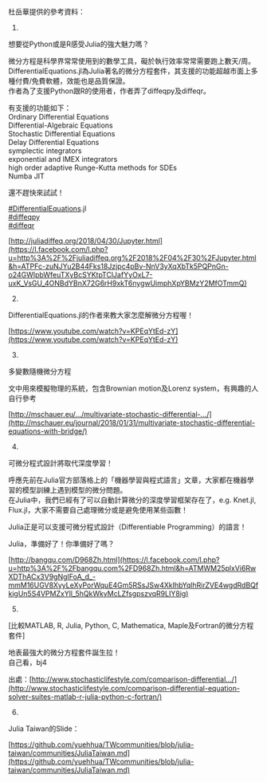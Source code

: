 杜岳華提供的參考資料：



1.

想要從Python或是R感受Julia的強大魅力嗎？

微分方程是科學界常常使用到的數學工具，礙於執行效率常常需要跑上數天/周。  
 DifferentialEquations.jl為Julia著名的微分方程套件，其支援的功能超越市面上多種付費/免費軟體，效能也是品質保證。  
作者為了支援Python跟R的使用者，作者弄了diffeqpy及diffeqr。

有支援的功能如下：  
 Ordinary Differential Equations  
 Differential-Algebraic Equations  
 Stochastic Differential Equations  
 Delay Differential Equations  
 symplectic integrators  
 exponential and IMEX integrators  
 high order adaptive Runge-Kutta methods for SDEs  
 Numba JIT

還不趕快來試試！

[\#DifferentialEquations](https://www.facebook.com/hashtag/differentialequations?source=feed_text).jl  
[\#diffeqpy](https://www.facebook.com/hashtag/diffeqpy?source=feed_text)  
[\#diffeqr](https://www.facebook.com/hashtag/diffeqr?source=feed_text)

[http://juliadiffeq.org/2018/04/30/Jupyter.html](https://l.facebook.com/l.php?u=http%3A%2F%2Fjuliadiffeq.org%2F2018%2F04%2F30%2FJupyter.html&h=ATPFc-zuNJYu2B44Fks18Jzjpc4pBv-NnV3yXqXbTk5PQPnGn-o24GWIpbWfeuTXyBcSYKtpTClJafYyOxL7-uxK_VsGU_4ONBdYBnX72G6rH9xkT6nygwUimphXpYBMzY2MfOTmmQ)



2.

DifferentialEquations.jl的作者來教大家怎麼解微分方程喔！

[https://www.youtube.com/watch?v=KPEqYtEd-zY](https://www.youtube.com/watch?v=KPEqYtEd-zY)



3.

多變數隨機微分方程

文中用來模擬物理的系統，包含Brownian motion及Lorenz system，有興趣的人自行參考

[http://mschauer.eu/…/multivariate-stochastic-differential-…/](http://mschauer.eu/journal/2018/01/31/multivariate-stochastic-differential-equations-with-bridge/)



4.

可微分程式設計將取代深度學習！

呼應先前在Julia官方部落格上的「機器學習與程式語言」文章，大家都在機器學習的模型訓練上遇到模型的微分問題。  
在Julia中，我們已經有了可以自動計算微分的深度學習框架存在了，e.g. Knet.jl, Flux.jl，大家不需要自己處理微分或是避免使用某些函數！

Julia正是可以支援可微分程式設計（Differentiable Programming）的語言！

Julia，準備好了！你準備好了嗎？

[http://bangqu.com/D968Zh.html](https://l.facebook.com/l.php?u=http%3A%2F%2Fbangqu.com%2FD968Zh.html&h=ATMWM25plxVi6RwXDThACx3V9gNgIFoA_d_-mmM16UGV8XyyLeXyPorWquE4Gm5RSsJSw4XkIhbYqlhRirZVE4wgdRdBQfkigUn5S4VPMZxYll_5hQkWkyMcLZfsgpszvqR9LIY8ig)



5.

\[比較MATLAB, R, Julia, Python, C, Mathematica, Maple及Fortran的微分方程套件\]

地表最強大的微分方程套件誕生拉！  
自己看，bj4

出處：[http://www.stochasticlifestyle.com/comparison-differential…/](http://www.stochasticlifestyle.com/comparison-differential-equation-solver-suites-matlab-r-julia-python-c-fortran/)



6.

Julia Taiwan的Slide：

[https://github.com/yuehhua/TWcommunities/blob/julia-taiwan/communities/JuliaTaiwan.md](https://github.com/yuehhua/TWcommunities/blob/julia-taiwan/communities/JuliaTaiwan.md)

